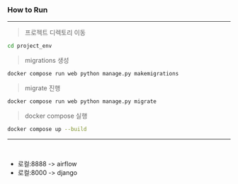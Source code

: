 ### How to Run
---
> 프로젝트 디렉토리 이동
```sh
cd project_env
```
> migrations 생성
```sh
docker compose run web python manage.py makemigrations
```
> migrate 진행
```sh
docker compose run web python manage.py migrate
```
> docker compose 실행
```sh
docker compose up --build
```
---
<br>

* 로컬:8888 -> airflow
* 로컬:8000 -> django